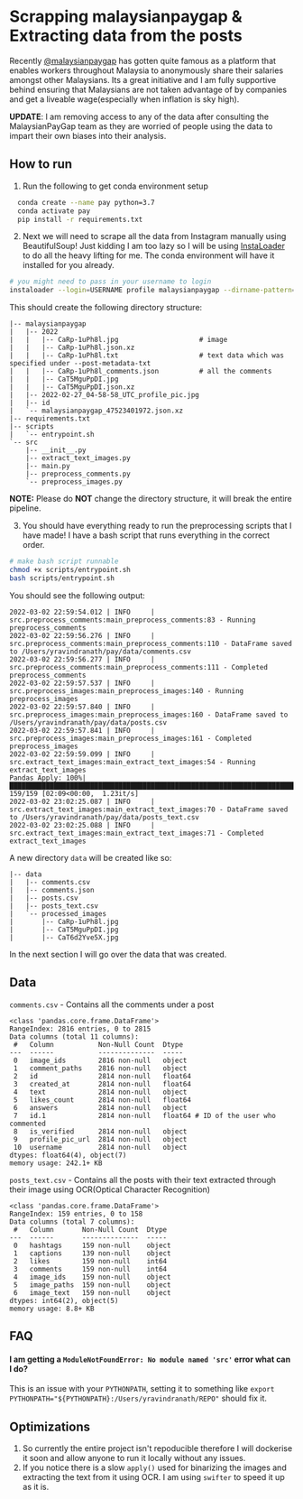 # Scrapping malaysianpaygap & Extracting data from the posts

Recently [@malaysianpaygap](https://www.instagram.com/malaysianpaygap/) has gotten quite famous as a platform that enables workers throughout Malaysia to anonymously share their salaries amongst other Malaysians. Its a great initiative and I am fully supportive behind ensuring that Malaysians are not taken advantage of by companies and get a liveable wage(especially when inflation is sky high).

**UPDATE**: I am removing access to any of the data after consulting the MalaysianPayGap team as they are worried of people using the data to impart their own biases into their analysis. 

## How to run

1. Run the following to get conda environment setup

```bash
  conda create --name pay python=3.7
  conda activate pay
  pip install -r requirements.txt
```

2. Next we will need to scrape all the data from Instagram manually using BeautifulSoup!
   Just kidding I am too lazy so I will be using [InstaLoader](https://github.com/instaloader/instaloader) to do all the heavy lifting for me.
   The conda environment will have it installed for you already.

```bash
# you might need to pass in your username to login
instaloader --login=USERNAME profile malaysianpaygap --dirname-pattern={profile} --comments --no-profile-pic --post-metadata-txt="Caption: {caption}\n{likes} likes\n{comments} comments\n" --filename-pattern={date_utc:%Y}/{shortcode}
```

This should create the following directory structure:

```
|-- malaysianpaygap
|   |-- 2022
|   |   |-- CaRp-1uPh8l.jpg                    # image
|   |   |-- CaRp-1uPh8l.json.xz
|   |   |-- CaRp-1uPh8l.txt                    # text data which was specified under --post-metadata-txt
|   |   |-- CaRp-1uPh8l_comments.json          # all the comments
|   |   |-- CaT5MguPpDI.jpg
|   |   |-- CaT5MguPpDI.json.xz
|   |-- 2022-02-27_04-58-58_UTC_profile_pic.jpg
|   |-- id
|   `-- malaysianpaygap_47523401972.json.xz
|-- requirements.txt
|-- scripts
|   `-- entrypoint.sh
`-- src
    |-- __init__.py
    |-- extract_text_images.py
    |-- main.py
    |-- preprocess_comments.py
    `-- preprocess_images.py
```

**NOTE:** Please do **NOT** change the directory structure, it will break the entire pipeline.

3. You should have everything ready to run the preprocessing scripts that I have made!
   I have a bash script that runs everything in the correct order.

```bash
# make bash script runnable
chmod +x scripts/entrypoint.sh
bash scripts/entrypoint.sh
```

You should see the following output:

```
2022-03-02 22:59:54.012 | INFO     | src.preprocess_comments:main_preprocess_comments:83 - Running preprocess_comments
2022-03-02 22:59:56.276 | INFO     | src.preprocess_comments:main_preprocess_comments:110 - DataFrame saved to /Users/yravindranath/pay/data/comments.csv
2022-03-02 22:59:56.277 | INFO     | src.preprocess_comments:main_preprocess_comments:111 - Completed preprocess_comments
2022-03-02 22:59:57.537 | INFO     | src.preprocess_images:main_preprocess_images:140 - Running preprocess_images
2022-03-02 22:59:57.840 | INFO     | src.preprocess_images:main_preprocess_images:160 - DataFrame saved to /Users/yravindranath/pay/data/posts.csv
2022-03-02 22:59:57.841 | INFO     | src.preprocess_images:main_preprocess_images:161 - Completed preprocess_images
2022-03-02 22:59:59.099 | INFO     | src.extract_text_images:main_extract_text_images:54 - Running extract_text_images
Pandas Apply: 100%|██████████████████████████████████████████████████████████████████████████████████████████████████████████████████████████████████████████| 159/159 [02:09<00:00,  1.23it/s]
2022-03-02 23:02:25.087 | INFO     | src.extract_text_images:main_extract_text_images:70 - DataFrame saved to /Users/yravindranath/pay/data/posts_text.csv
2022-03-02 23:02:25.088 | INFO     | src.extract_text_images:main_extract_text_images:71 - Completed extract_text_images
```

A new directory `data` will be created like so:

```
|-- data
|   |-- comments.csv
|   |-- comments.json
|   |-- posts.csv
|   |-- posts_text.csv
|   `-- processed_images
|       |-- CaRp-1uPh8l.jpg
|       |-- CaT5MguPpDI.jpg
|       |-- CaT6d2Yve5X.jpg
```

In the next section I will go over the data that was created.

## Data

`comments.csv` - Contains all the comments under a post

```
<class 'pandas.core.frame.DataFrame'>
RangeIndex: 2816 entries, 0 to 2815
Data columns (total 11 columns):
 #   Column           Non-Null Count  Dtype
---  ------           --------------  -----
 0   image_ids        2816 non-null   object
 1   comment_paths    2816 non-null   object
 2   id               2814 non-null   float64
 3   created_at       2814 non-null   float64
 4   text             2814 non-null   object
 5   likes_count      2814 non-null   float64
 6   answers          2814 non-null   object
 7   id.1             2814 non-null   float64 # ID of the user who commented
 8   is_verified      2814 non-null   object
 9   profile_pic_url  2814 non-null   object
 10  username         2814 non-null   object
dtypes: float64(4), object(7)
memory usage: 242.1+ KB
```

`posts_text.csv` - Contains all the posts with their text extracted through their image using OCR(Optical Character Recognition)

```
<class 'pandas.core.frame.DataFrame'>
RangeIndex: 159 entries, 0 to 158
Data columns (total 7 columns):
 #   Column       Non-Null Count  Dtype
---  ------       --------------  -----
 0   hashtags     159 non-null    object
 1   captions     139 non-null    object
 2   likes        159 non-null    int64
 3   comments     159 non-null    int64
 4   image_ids    159 non-null    object
 5   image_paths  159 non-null    object
 6   image_text   159 non-null    object
dtypes: int64(2), object(5)
memory usage: 8.8+ KB
```

## FAQ

#### I am getting a `ModuleNotFoundError: No module named 'src'` error what can I do?

This is an issue with your `PYTHONPATH`, setting it to something like `export PYTHONPATH="${PYTHONPATH}:/Users/yravindranath/REPO"` should fix it.

## Optimizations

1. So currently the entire project isn't repoducible therefore I will dockerise it soon and allow anyone to run it locally without any issues.
2. If you notice there is a slow `apply()` used for binarizing the images and extracting the text from it using OCR. I am using `swifter` to speed it up as it is.
